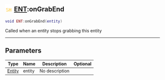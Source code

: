 ## <img src="../../.gitbook/assets/shared.png" width="24" height=24 /> [ENT](https://iaswiki.rawr.dev/readme/ent):onGrabEnd

```lua
void ENT:onGrabEnd(entity)
```

Called when an entity stops grabbing this entity

------
## Parameters

| Type   | Name | Description | Optional |
| ------ | ---- | ----------- | -------: |
| [Entity](https://iaswiki.rawr.dev/readme/entity) | entity | No description |  |

